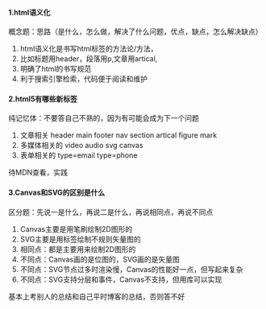 #### 1.html语义化
概念题：思路（是什么，怎么做，解决了什么问题，优点，缺点，怎么解决缺点）
1. html语义化是书写html标签的方法论/方法，
2. 比如标题用header，段落用p,文章用artical,
3. 明确了html的书写规范
4. 利于搜索引擎检索，代码便于阅读和维护

#### 2.html5有哪些新标签
纯记忆体：不要答自己不熟的，因为有可能会成为下一个问题
1. 文章相关 header main footer nav section artical figure  mark
2. 多媒体相关的 video audio svg canvas
3. 表单相关的 type=email type=phone

待MDN查看，实践

#### 3.Canvas和SVG的区别是什么
区分题：先说一是什么，再说二是什么，再说相同点，再说不同点
1. Canvas主要是用笔刷绘制2D图形的
2. SVG主要是用标签绘制不规则矢量图的
3. 相同点：都是主要用来绘制2D图形的
4. 不同点：Canvas画的是位图的，SVG画的是矢量图
5. 不同点：SVG节点过多时渲染慢，Canvas的性能好一点，但写起来复杂
6. 不同点：SVG支持分层和事件，Canvas不支持，但用库可以实现

基本上考别人的总结和自己平时博客的总结，否则答不好
